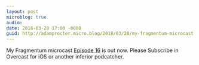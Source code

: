 ```yaml
---
layout: post
microblog: true
audio: 
date: 2018-03-20 17:00 -0000
guid: http://adamprocter.micro.blog/2018/03/20/my-fragmentum-microcast.html
---
```

My Fragmentum microcast [Episode 16](http://fragmentum.adamprocter.co.uk/episode-16-whoa-two-months/) is out now. Please Subscribe in Overcast for iOS or another inferior podcatcher.
